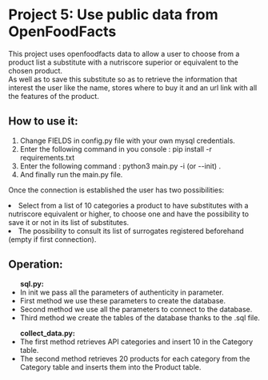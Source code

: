 <h1><strong>Project 5: Use public data from OpenFoodFacts</strong></h1>

This project uses openfoodfacts data to allow a user to choose from a product list a substitute with a nutriscore superior or equivalent to the chosen product.   
As well as to save this substitute so as to retrieve the information that interest the user like the name, stores where to buy it and an url link with all the features of the product.

<h2>How to use it:</h2>

<ol>
	<li>Change FIELDS in config.py file with your own mysql credentials.</li>
	<li>Enter the following command in you console : pip install -r requirements.txt</li>
	<li>Enter the following command : python3 main.py -i (or --init) .</li>
	<li>And finally run the main.py file.</li>
</ol>

Once the connection is established the user has two possibilities: 
<li>Select from a list of 10 categories a product to have substitutes with a nutriscore equivalent or higher, 
to choose one and have the possibility to save it or not in its list of substitutes.</li>
<li>The possibility to consult its list of surrogates registered beforehand (empty if first connection).</li>

<h2>Operation:</h2>

<ul><strong>sql.py:</strong><br>	
	<li>In init we pass all the parameters of authenticity in parameter.</li>
	<li>First method we use these parameters to create the database.</li>
	<li>Second method we use all the parameters to connect to the database.</li>
	<li>Third method we create the tables of the database thanks to the .sql file.</li>
</ul>

<ul><strong>collect_data.py:</strong><br>
	<li>The first method retrieves API categories and insert 10 in the Category table.</li>
	<li>The second method retrieves 20 products for each category from the Category table and inserts them into the Product table.</li>
</ul>
